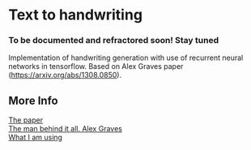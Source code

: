 # Text to handwriting

### To be documented and refractored soon! Stay tuned

Implementation of handwriting generation with use of recurrent neural networks in tensorflow. Based on Alex Graves paper (https://arxiv.org/abs/1308.0850).

More Info
---------

[The paper](http://arxiv.org/abs/1308.0850)  
[The man behind it all. Alex Graves](http://www.cs.toronto.edu/~graves/)  
[What I am using](https://github.com/theSage21/handwriting-generation)
